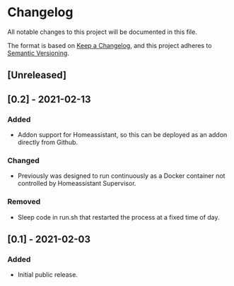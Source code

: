 # Changelog
All notable changes to this project will be documented in this file.

The format is based on [Keep a Changelog](https://keepachangelog.com/en/1.0.0/),
and this project adheres to [Semantic Versioning](https://semver.org/spec/v2.0.0.html).

## [Unreleased]

## [0.2] - 2021-02-13
### Added
- Addon support for Homeassistant, so this can be deployed as an addon directly from Github.

### Changed
- Previously was designed to run continuously as a Docker container not controlled
by Homeassistant Supervisor.

### Removed
- Sleep code in run.sh that restarted the process at a fixed time of day.

## [0.1] - 2021-02-03
### Added
- Initial public release.

